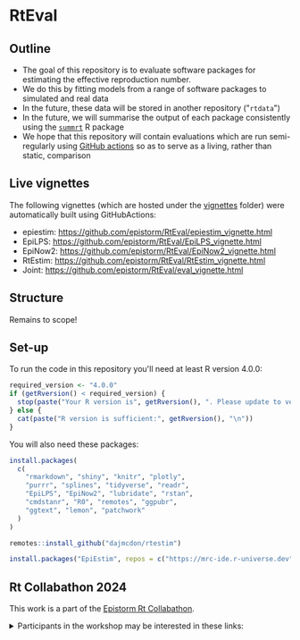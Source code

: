 # RtEval

## Outline

* The goal of this repository is to evaluate software packages for estimating the effective reproduction number.
* We do this by fitting models from a range of software packages to simulated and real data
* In the future, these data will be stored in another repository ("`rtdata`")
* In the future, we will summarise the output of each package consistently using the [`summrt`](https://github.com/EpiForeSITE/summrt) R package
* We hope that this repository will contain evaluations which are run semi-regularly using [GitHub actions](https://docs.github.com/en/actions) so as to serve as a living, rather than static, comparison

## Live vignettes

The following vignettes (which are hosted under the [vignettes](vignettes) folder) were automatically built using GitHubActions:

- epiestim: <https://github.com/epistorm/RtEval/epiestim_vignette.html>
- EpiLPS: <https://github.com/epistorm/RtEval/EpiLPS_vignette.html>
- EpiNow2: <https://github.com/epistorm/RtEval/EpiNow2_vignette.html>
- RtEstim: <https://github.com/epistorm/RtEval/RtEstim_vignette.html>
- Joint: <https://github.com/epistorm/RtEval/eval_vignette.html>

## Structure

Remains to scope!

## Set-up

To run the code in this repository you'll need at least R version 4.0.0:

```r
required_version <- "4.0.0"
if (getRversion() < required_version) {
  stop(paste("Your R version is", getRversion(), ". Please update to version", required_version, "or higher."))
} else {
  cat(paste("R version is sufficient:", getRversion(), "\n"))
}
```

You will also need these packages:

```r
install.packages(
  c(
    "rmarkdown", "shiny", "knitr", "plotly",
    "purrr", "splines", "tidyverse", "readr",
    "EpiLPS", "EpiNow2", "lubridate", "rstan",
    "cmdstanr", "R0", "remotes", "ggpubr",
    "ggtext", "lemon", "patchwork"
  )
)

remotes::install_github("dajmcdon/rtestim")

install.packages("EpiEstim", repos = c("https://mrc-ide.r-universe.dev", "https://cloud.r-project.org"))
```

## Rt Collabathon 2024

This work is a part of the [Epistorm Rt Collabathon](https://www.epistorm.org/collabathon2024).

<details>
  <summary>Participants in the workshop may be interested in these links:</summary>

* [Folder](https://drive.google.com/drive/u/1/folders/1_lisRVP_FA5-gtz8zENxp6w6YDEKtXCm)
* [Developer/Implementor](https://docs.google.com/presentation/d/1ByTkzhI2t_2KcS-55ySd3TeVHUMyiln42DxMmJ0KAbg/edit#slide=id.g3047e1edbf3_0_0)
* [User/Evaluator](https://docs.google.com/presentation/d/1yjTKHkPsqzm8Gkqo-h_gAlxmGWh1EALgbcxQD4Bdsps/edit#slide=id.p)
* [Decision Maker](https://docs.google.com/presentation/d/1tCqI534oVKZItKZAoXjhsge81GmVOZx51pd5JKZ8oxI/edit#slide=id.p)
* [Workshop slides](https://docs.google.com/presentation/d/1mMpiTd7DUJr-_YpjISa9u-2vcSEz7xP9/edit#slide=id.p1)
* [Join the Slack workspace](https://join.slack.com/t/epicollabathon2024/shared_invite/zt-2r1oytrvr-omdMDJVzWOnW1faACxLeDQ)
* [Synthetic GLEAM data from Jessica Davis, Ph.D](https://github.com/epistorm/rt-collabathon-2024)  

</details>

